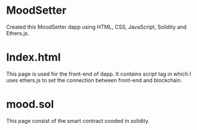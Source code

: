 # MoodSetter
Created this MoodSetter dapp using HTML, CSS, JavaScript, Solidity and Ethers.js.

# Index.html
This page is used for the front-end of dapp. It contains script tag in which I uses ethers.js to set the connection between front-end and blockchain.

# mood.sol
This page consist of the smart contract cooded in solidity.

